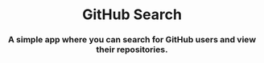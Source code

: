 <h1 align="center">
  GitHub Search
</h1>

<h3 align="center">
  A simple app where you can search for GitHub users and view their repositories.
</h3>
